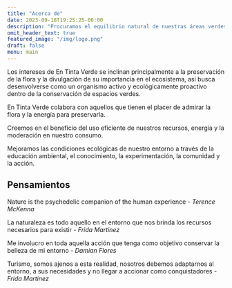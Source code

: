 ```yaml
---
title: "Acerca de"
date: 2023-09-18T19:25:25-06:00
description: "Procuramos el equilibrio natural de nuestras áreas verdes que generan belleza y también las condiciones necesarias para vivir"
omit_header_text: true
featured_image: "/img/logo.png"
draft: false
menu: main
---
```


Los intereses de En Tinta Verde se inclinan principalmente a la preservación de la flora y la divulgación de su importancia en el ecosistema, así busca desenvolverse como un organismo activo y ecológicamente proactivo dentro de la conservación de espacios verdes.

En Tinta Verde colabora con aquellos que tienen el placer de admirar la flora y la energía para preservarla.

Creemos en el beneficio del uso eficiente de nuestros recursos, energía y la moderación en nuestro consumo.

Mejoramos las condiciones ecológicas de nuestro entorno a través de la educación ambiental, el conocimiento, la experimentación, la comunidad y la acción.

## Pensamientos

Nature is the psychedelic companion of the human experience - *Terence McKenna*

La naturaleza es todo aquello en el entorno que nos brinda los recursos necesarios para existir - *Frida Martinez*

Me involucro en toda aquella acción que tenga como objetivo conservar la belleza de mi entorno - *Damian Flores*

Turismo, somos ajenos a esta realidad, nosotros debemos adaptarnos al entorno, a sus necesidades y no llegar a accionar como conquistadores - *Frida Martinez*